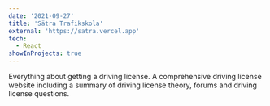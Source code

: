```yaml
---
date: '2021-09-27'
title: 'Sätra Trafikskola'
external: 'https://satra.vercel.app'
tech:
  - React
showInProjects: true
---
```


Everything about getting a driving license. A comprehensive driving license website including a summary of driving license theory, forums and driving license questions.
